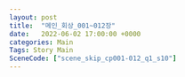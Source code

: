 ```yaml
---
layout: post
title:  "메인_회상_001~012장"
date:   2022-06-02 17:00:00 +0000
categories: Main
Tags: Story Main
SceneCode: ["scene_skip_cp001-012_q1_s10"]
---
```

